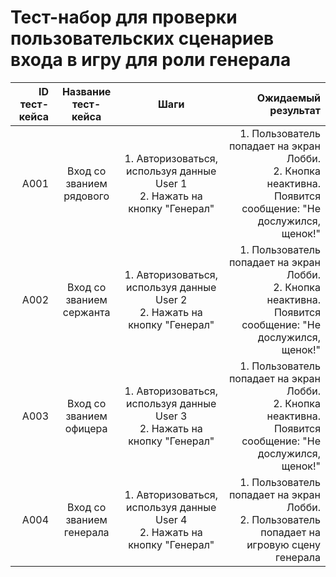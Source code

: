 # **Тест-набор для проверки пользовательских сценариев входа в игру для роли генерала**

| ID тест-кейса |   Название тест-кейса    |                                    Шаги                                     |                                                                                           Ожидаемый результат |
| ------------: | :----------------------: | :-------------------------------------------------------------------------: | ------------------------------------------------------------------------------------------------------------: |
|          A001 | Вход со званием рядового | 1. Авторизоваться, используя данные User 1<br>2. Нажать на кнопку "Генерал" | 1. Пользователь попадает на экран Лобби.<br> 2. Кнопка неактивна. Появится сообщение: "Не дослужился, щенок!" |
|          A002 | Вход со званием сержанта | 1. Авторизоваться, используя данные User 2<br>2. Нажать на кнопку "Генерал" | 1. Пользователь попадает на экран Лобби.<br> 2. Кнопка неактивна. Появится сообщение: "Не дослужился, щенок!" |
|          A003 | Вход со званием офицера  | 1. Авторизоваться, используя данные User 3<br>2. Нажать на кнопку "Генерал" | 1. Пользователь попадает на экран Лобби.<br> 2. Кнопка неактивна. Появится сообщение: "Не дослужился, щенок!" |
|          A004 | Вход со званием генерала | 1. Авторизоваться, используя данные User 4<br>2. Нажать на кнопку "Генерал" |               1. Пользователь попадает на экран Лобби.<br> 2. Пользователь попадает на игровую сцену генерала |
